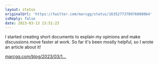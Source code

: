 ```yaml
---
layout: status
originalUrl: 'https://twitter.com/marcgg/status/1635277378976088064'
isReply: false
date: 2023-03-13 13:51:23
---
```


I started creating short documents to explain my opinions and make discussions move faster at work. So far it's been mostly helpful, so I wrote an article about it!

[marcgg.com/blog/2023/03/1…](https://marcgg.com/blog/2023/03/12/opinion-documents/)
